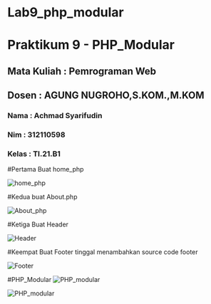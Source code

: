 # Lab9_php_modular

<h1> Praktikum 9 - PHP_Modular </h1>
<h2> Mata Kuliah : Pemrograman Web </h2>
<h2> Dosen        : AGUNG NUGROHO,S.KOM.,M.KOM </h2>

<h3> Nama : Achmad Syarifudin </h3>
<h3> Nim  : 312110598 </h3> 
<h3> Kelas : TI.21.B1 </h3>

#Pertama Buat home_php

![home_php](https://imgur.com/74u2YVl.png)


#Kedua buat About.php

![About_php](https://imgur.com/tnp1452.png)

#Ketiga Buat Header

![Header](https://imgur.com/plHYDjY.png)

#Keempat Buat Footer tinggal menambahkan source code footer

![Footer](https://imgur.com/0NU2U54.png)



#PHP_Modular
![PHP_modular](https://imgur.com/ifVgLt6.png)

![PHP_modular](https://imgur.com/isiWhmu.png)